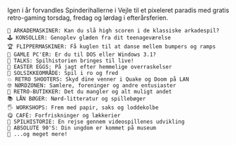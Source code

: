 <!-- BEGIN ARISE ------------------------------
Title:: "Retro Game Days"

Author:: "Retro Game Days"
Description:: "Retro Game Days er en fejring af spilhistorie og spilkultur i uge 42"
Language:: "dk"
Thumbnail:: "arise-icon.png"
Published Date:: "2025-05-02"
Modified Date:: "2025-05-02"

content_header:: "false"
rss_hide:: "true"
---- END ARISE \\ DO NOT MODIFY THIS LINE ---->

Igen i år forvandles Spinderihallerne i Vejle til et pixeleret paradis med gratis retro-gaming torsdag, fredag og lørdag i efterårsferien.️

```
👾 ARKADEMASKINER: Kan du slå high scoren i de klassiske arkadespil? 
🕹️ KONSOLLER: Genoplev glæden fra dit teenageværelse 
🏆 FLIPPERMASKINER: Få kuglen til at danse mellem bumpers og ramps 
💾 GAMLE PC'ER: Er du til DOS eller Windows 3.1?
🎤 TALKS: Spilhistorien bringes til live!
🥚 EASTER EGGS: På jagt efter hemmelige overraskelser
🌻 SOLSIKKEOMRÅDE: Spil i ro og fred
💥 RETRO SHOOTERS: Skyd dine venner i Quake og Doom på LAN
🤓 NØRDZONEN: Samlere, foreninger og andre entusiaster 
🛒 RETRO-BUTIKKER: Det du mangler og alt muligt andet
📚 LÅN BØGER: Nørd-litteratur og spillebøger
️️🖐️ WORKSHOPS: Frem med papir, saks og loddekolbe
😋 CAFÈ: Forfriskninger og lækkerier
📜 SPILHISTORIE: En rejse gennem videospillenes udvikling
🎱 ABSOLUTE 90'S: Din ungdom er kommet på museum
🎁 ...og meget mere!
```

